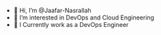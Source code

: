 - 👋 Hi, I’m @Jaafar-Nasrallah
- 👀 I’m interested in DevOps and Cloud Engineering
- 🌱 I Currently work as a DevOps Engineer

<!---
Jaafar-Nasrallah/Jaafar-Nasrallah is a ✨ special ✨ repository because its `README.md` (this file) appears on your GitHub profile.
You can click the Preview link to take a look at your changes. 
--->
